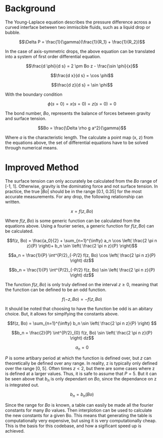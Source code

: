 # Background

The Young-Laplace equation describes the pressure difference across a curved interface between two immiscible fluids, 
such as a liquid drop or bubble.

$$\Delta P = \frac{1}{\gamma}(\frac{1}{R_1} + \frac{1}{R_2})$$

In the case of axis-symmetric drops, 
the above equation can be translated into a system of first order differential equation.

$$\frac{d \phi}{d s} = 2 \pm Bo z - \frac{\sin \phi}{x}$$

$$\frac{d x}{d s} = \cos \phi$$

$$\frac{d z}{d s} = \sin \phi$$

With the boundary condition

$$\phi(s=0)=x(s=0)=z(s=0)=0$$

The bond number, $Bo$, represents the balance of forces between gravity and surface tension.

$$Bo = \frac{\Delta \rho g a^2}{\gamma}$$

Where $a$ is the characteristic length. 
The calculate a point map (x, z) from the equations above,
the set of differential equations have to be solved through numerical means.

# Improved Method

The surface tension can only accurately be calculated from the $Bo$ range of [-1, 1]. 
Otherwise, gravity is the dominating force and not surface tension.
In practice, the true $|Bo|$ should be in the range [0.1, 0.35] for the most accurate measurements.
For any drop, the following relationship can written.

$$x = f(z, Bo)$$

Where $f(z, Bo)$ is some generic function can be calculated from the equations above.
Using a fourier series, a generic function for $f(z, Bo)$ can be calculated.

$$f(z, Bo) = \frac{a_0}{2} + \sum_{n=1}^{\infty} a_n \cos \left( \frac{2 \pi n z}{P} \right)+ b_n \sin \left( \frac{2 \pi n z}{P} \right)$$

$$a_n = \frac{1}{P} \int^{P/2}_{-P/2} f(z, Bo) \cos \left( \frac{2 \pi n z}{P} \right) dz$$

$$b_n = \frac{1}{P} \int^{P/2}_{-P/2} f(z, Bo) \sin \left( \frac{2 \pi n z}{P} \right) dz$$

The function $f(z, Bo)$ is only truly defined on the interval $z \geq 0$,
meaning that the function can be defined to be an odd function.

$$f(-z, Bo) = -f(z, Bo)$$

It should be noted that choosing to have the function be odd is an abitary choice.
But, it allows for simplfying the constants above.

$$f(z, Bo) = \sum_{n=1}^{\infty} b_n \sin \left( \frac{2 \pi n z}{P} \right) $$

$$b_n = \frac{2}{P} \int^{P/2}_{0} f(z, Bo) \sin \left( \frac{2 \pi n z}{P} \right) dz$$

$$a_n = 0$$

$P$ is some artibary period at which the function is defined over, 
but $z$ can theoretically be defined over any range.
In reality, z is typically only defined over the range [0, 5].
Often times $z < 2$, 
but there are some cases where z is defined at a larger values.
Thus, it is safe to assume that $P=5$.
But it can be seen above that $b_n$ is only dependant on $Bo$,
since the dependance on z is integrated out.

$$b_n = b_n(Bo)$$

Since the range for $Bo$ is known, 
a table can easily be made all the fourier constants for many $Bo$ values.
Then interplotion can be used to calculate the new constants for a given Bo.
This means that generating the table is computationally very expensive,
but using it is very computationally cheap.
This is the basis for this codebase, and how a sigificant speed up is achieved.
